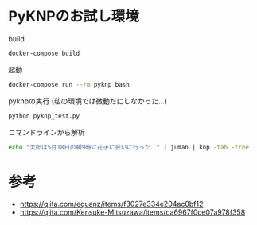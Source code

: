 # PyKNPのお試し環境

build

```sh
docker-compose build
```

起動

```sh
docker-compose run --rm pyknp bash
```

pyknpの実行
(私の環境では微動だにしなかった…)

```sh
python pyknp_test.py
```

コマンドラインから解析

```sh
echo "太郎は5月18日の朝9時に花子に会いに行った．" | juman | knp -tab -tree
```


# 参考

* https://qiita.com/equanz/items/f3027e334e204ac0bf12
* https://qiita.com/Kensuke-Mitsuzawa/items/ca6967f0ce07a978f358
